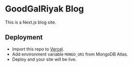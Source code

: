# GoodGalRiyak Blog

This is a Next.js blog site.

## Deployment
- Import this repo to [Vercel](https://vercel.com).
- Add environment variable `MONGO_URI` from MongoDB Atlas.
- Deploy and your site will be live.
